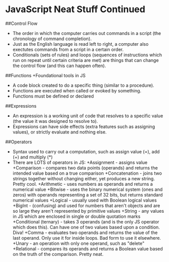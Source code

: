 # JavaScript Neat Stuff Continued

##Control Flow
+ The order in which the computer carries out commands in a script (the chronology of command completion).
+ Just as the English language is read left to right, a computer also exectutes commands from a script in a certain order.
+ Conditionals (sets of rules) and loops (sequences of instructions which run on repeat until certain criteria are met)
  are things that can change the control flow (and this can happen often).

##Functions
+Foundational tools in JS
+ A code block created to do a specific thing (similar to a procedure).
+ Functions are executed when called or evoked by something. 
+ Functions must be defined or declared 

##Expressions
+ An expression is a working unit of code that resolves to a specific value (the value it was designed to resolve to).
+ Expressions can have side effects (extra features such as assigning values), or strictly evaluate and nothing else. 

##Operators 
+ Syntax used to carry out a computation, such as assign value (=), add (+) and multiply (*)
+ There are LOTS of operators in JS:
        +Assignment - assigns value 
        +Comparison - compares two data points (operands) and returns the intended value based on a true comparison 
        +Concatenation - joins two strings together without changing either, yet produces a new string. Pretty cool. 
        +Arithmetic - uses numbers as operands and returns a numerical value
        +Bitwise - uses the binary numerical system (ones and zeros) with operands representing a set of 32 bits, but returns standard numerical values 
        +Logical - usually used with Boolean logical values
        +BigInt - (confusing) and used for numbers that aren't objects and are so large they aren't represented by primitive values
        +String - any values in JS which are enclosed in single or double quotation marks 
        +Conditional (ternary) - takes 3 operands (and is the only JS operator which does this). Can have one of two values based upon a condition. Diva! 
        +Comma - evaluates two operands and returns the value of the last operand. Only use it for inside loops. Bad form to use it elsewhere.
        +Unary - an operation with only one operand, such as "delete"
        +Relational - compares its operands and returns a Boolean value based on the truth of the comparison. Pretty neat.  
        
